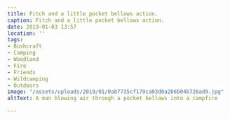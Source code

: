 ```yaml
---
title: Fitch and a little pocket bellows action.
caption: Fitch and a little pocket bellows action.
date: 2019-01-03 13:57
location: ''
tags:
- Bushcraft
- Camping
- Woodland
- Fire
- Friends
- Wildcamping
- Outdoors
image: "/assets/uploads/2019/01/0ab7735cf179ca03d0a2b6b04b726ad9.jpg"
altText: A man blowing air through a pocket bellows into a campfire

---
```

